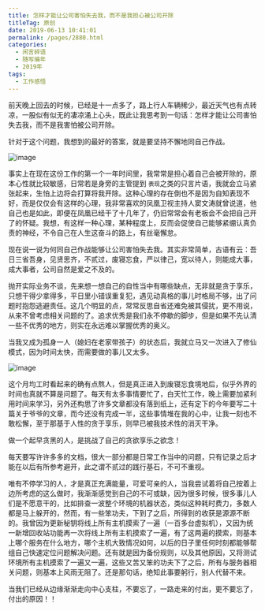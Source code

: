 ```yaml
---
title: 怎样才能让公司害怕失去我，而不是我担心被公司开除
titleTag: 原创
date: 2019-06-13 10:41:01
permalink: /pages/2880.html
categories:
  - 闲言碎语
  - 随写编年
  - 2019年
tags:
  - 工作感悟
---
```


前天晚上回去的时候，已经是十一点多了，路上行人车辆稀少，最近天气也有点转凉，一股似有似无的凄凉涌上心头，既此让我思考到一句话：怎样才能让公司害怕失去我，而不是我害怕被公司开除。

针对于这个问题，我想到的最好的答案，就是要坚持不懈地同自己作战。

![image](http://t.eryajf.net/imgs/2021/09/a2bb882361e1302d.jpg)

事实上在现在这份工作的第一个一年时间里，我常常是担心着自己会被开除的，原本心性就比较敏感，日常若是身旁的主管提到 `表现`之类的只言片语，我就会立马紧张起来，生怕上边将会打算将我开除。这种心理的存在倒也不是因为自知表现不好，而是仅仅会有这样的心理，我非常喜欢的凤凰卫视主持人窦文涛就曾说道，他自己也是如此，即便在凤凰已经干了十几年了，仍旧常常会有老板会不会把自己开了的怀疑。我想，有这样一种心理，某种程度上，反而会促使自己能够紧绷认真负责的神经，不令自己在人生这奋斗的路上，有丝毫懈怠。

现在说一说为何同自己作战能够让公司害怕失去我。其实非常简单，古语有云：吾日三省吾身，见贤思齐，不贰过，废寝忘食，严以律己，宽以待人，则能成大事，成大事者，公司自然是爱之不及的。

抛开实际业务不谈，先来想一想自己的自性当中有哪些缺点，无非就是贪于享乐，只想干得少拿得多，平日里小错误重复犯，遇见动真格的事儿时格局不够，出了问题时抱怨逃避责任。这几个明显的点，常常反思自省还难免被其侵扰，更不用说，从来不曾考虑相关问题的了。追求优秀是我们永不停歇的脚步，但是如果不先认清一些不优秀的地方，则实在永远难以掌握优秀的奥义。

当我又成为孤身一人（媳妇在老家带孩子）的状态后，我就立马又一次进入了修仙模式，因为时间太快，而需要做的事儿又太多。

![image](http://t.eryajf.net/imgs/2021/09/63df57caf1a8bad0.jpg)

这个月均工时看起来的确有点熬人，但是真正进入到废寝忘食境地后，似乎外界的时间也真就不算是问题了。每天有太多事情要忙了，白天忙工作，晚上需要加紧利用时间来学习，另外还构思了许多文章都没有落到纸上，还有定下的今年要写二十篇关于爷爷的文章，而今还没有完成一半，这些事情堆在我的心中，让我一刻也不敢松懈，至于那基于人性的贪于享乐，则早已被我技术性的消灭干净。

做一个起早贪黑的人，是挑战了自己的贪欲享乐之欲念！

每天要写许许多多的文档，很大一部分都是日常工作当中的问题，只有记录之后才能在以后有所参考避开，此之谓不贰过的践行基石，不可不重视。

唯有不停学习的人，才是真正充满能量，可爱可亲的人，当我尝试着将自己按着上边所考虑的这么做时，我渐渐感觉到自己的不可或缺，因为很多时候，很多事儿人们是不愿意干的，比如排查一波整个环境的机器状态，类似这种耗时费力，多数人都是马上躲开的，然而，有一些笨功夫，下到了之后，所得到的收获是源源不断的。我曾因为更新秘钥将线上所有主机摸索了一遍（一百多台虚拟机），又因为统一新增回收站功能再一次将线上所有主机摸索了一遍，有了这两遍的摸索，则基本上哪个服务在什么地方，哪个主机大致情况如何，以后的日子里任何时刻都能够帮组自己快速定位问题解决问题。还有就是因为备份规则，以及其他原因，又将测试环境所有主机摸索了一遍又一遍，这些又苦又笨的功夫下了之后，所有与服务器相关问题，则基本上风雨无阻了。还是那句话，绝知此事要躬行，别人代替不来。

当我们已经从边缘渐渐走向中心支柱，不要忘了，一路走来的付出，更不要忘了，付出的原因！！

